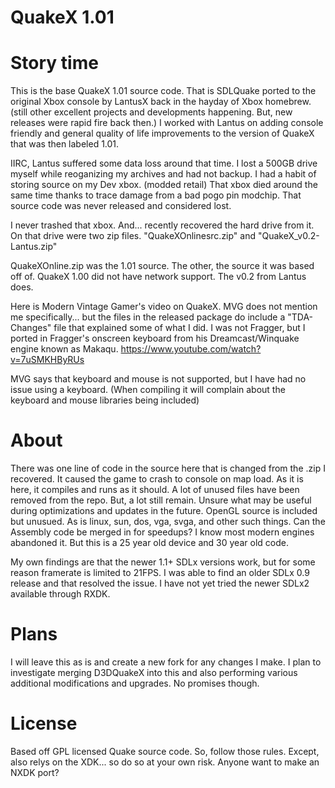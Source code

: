 # QuakeX 1.01

# Story time

This is the base QuakeX 1.01 source code.
That is SDLQuake ported to the original Xbox console by LantusX back in the hayday of Xbox homebrew. (still other excellent projects and developments happening. But, new releases were rapid fire back then.)
I worked with Lantus on adding console friendly and general quality of life improvements to the version of QuakeX that was then labeled 1.01. 

IIRC, Lantus suffered some data loss around that time. I lost a 500GB drive myself while reoganizing my archives and had not backup. 
I had a habit of storing source on my Dev xbox. (modded retail) That xbox died around the same time thanks to trace damage from a bad pogo pin modchip.
That source code was never released and considered lost.

I never trashed that xbox. And... recently recovered the hard drive from it.
On that drive were two zip files. "QuakeXOnlinesrc.zip" and "QuakeX_v0.2-Lantus.zip"

QuakeXOnline.zip was the 1.01 source. The other, the source it was based off of. 
QuakeX 1.00 did not have network support. The v0.2 from Lantus does. 

Here is Modern Vintage Gamer's video on QuakeX. MVG does not mention me specifically... but the files in the released package do include a "TDA-Changes" file that explained some of what I did. I was not Fragger, but I ported in Fragger's onscreen keyboard from his Dreamcast/Winquake engine known as Makaqu.
https://www.youtube.com/watch?v=7uSMKHByRUs

MVG says that keyboard and mouse is not supported, but I have had no issue using a keyboard. (When compiling it will complain about the keyboard and mouse libraries being included)

# About

There was one line of code in the source here that is changed from the .zip I recovered. It caused the game to crash to console on map load. As it is here, it compiles and runs as it should. A lot of unused files have been removed from the repo. But, a lot still remain. Unsure what may be useful during optimizations and updates in the future. OpenGL source is included but unusued. As is linux, sun, dos, vga, svga, and other such things. Can the Assembly code be merged in for speedups? I know most modern engines abandoned it. But this is a 25 year old device and 30 year old code.

My own findings are that the newer 1.1+ SDLx versions work, but for some reason framerate is limited to 21FPS. I was able to find an older SDLx 0.9 release and that resolved the issue. I have not yet tried the newer SDLx2 available through RXDK.

# Plans

I will leave this as is and create a new fork for any changes I make. I plan to investigate merging D3DQuakeX into this and also performing various additional modifications and upgrades. No promises though.

# License
Based off GPL licensed Quake source code. So, follow those rules. Except, also relys on the XDK... so do so at your own risk. Anyone want to make an NXDK port?
